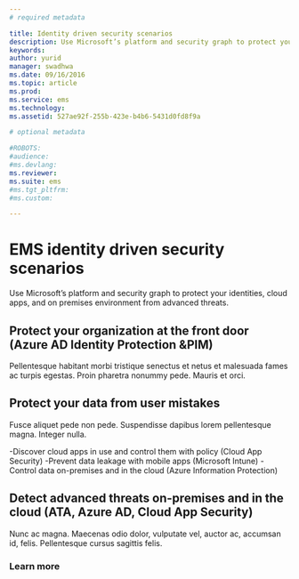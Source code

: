 ```yaml
---
# required metadata

title: Identity driven security scenarios
description: Use Microsoft’s platform and security graph to protect your identities, cloud apps, and on premises environment from advanced threats.
keywords:
author: yurid
manager: swadhwa
ms.date: 09/16/2016
ms.topic: article
ms.prod:
ms.service: ems
ms.technology:
ms.assetid: 527ae92f-255b-423e-b4b6-5431d0fd8f9a

# optional metadata

#ROBOTS:
#audience:
#ms.devlang:
ms.reviewer:
ms.suite: ems
#ms.tgt_pltfrm:
#ms.custom:

---
```


# EMS identity driven security scenarios
Use Microsoft’s platform and security graph to protect your identities, cloud apps, and on premises environment from advanced threats.

## Protect your organization at the front door (Azure AD Identity Protection &PIM)
Pellentesque habitant morbi tristique senectus et netus et malesuada fames ac turpis egestas. Proin pharetra nonummy pede. Mauris et orci.

## Protect your data from user mistakes
Fusce aliquet pede non pede. Suspendisse dapibus lorem pellentesque magna. Integer nulla.

-Discover cloud apps in use and control them with policy (Cloud App Security)
-Prevent data leakage with mobile apps (Microsoft Intune)
-Control data on-premises and in the cloud (Azure Information Protection)

## Detect advanced threats on-premises and in the cloud (ATA, Azure AD, Cloud App Security)
Nunc ac magna. Maecenas odio dolor, vulputate vel, auctor ac, accumsan id, felis. Pellentesque cursus sagittis felis.

### Learn more
